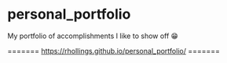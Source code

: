 # personal_portfolio
My portfolio of accomplishments I like to show off 😁

======= https://rhollings.github.io/personal_portfolio/ ======= 
